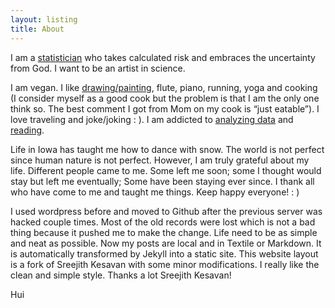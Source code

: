 ```yaml
---
layout: listing
title: About
---
```


<!--## About ##-->

I am a [statistician](http://scientistcafe.com) who takes calculated risk and embraces the uncertainty from God. I want to be an artist in science.

I am vegan. I like [drawing/painting](http://linhui.org/Salt/), flute, piano, running, yoga and cooking (I consider myself as a good cook but the problem is that I am the only one think so. The best comment I got from Mom on my cook is “just eatable”). I love traveling and joke/joking : ). I am addicted to [analyzing data](http://scientistcafe.com) and [reading](http://hui1987.com). 

Life in Iowa has taught me how to dance with snow. The world is not perfect since human nature is not perfect. However, I am truly grateful about my life. Different people came to me. Some left me soon; some I thought would stay but left me eventually; Some have been staying ever since. I thank all who have come to me and taught me things. Keep happy everyone! : )

I used wordpress before and moved to Github after the previous server was hacked couple times. Most of the old records were lost which is not a bad thing because it pushed me to make the change. Life need to be as simple and neat as possible. Now my posts are local and in Textile or Markdown. It is automatically transformed by Jekyll into a static site. This website layout is a fork of Sreejith Kesavan with some minor modifications. I really like the clean and simple style. Thanks a lot Sreejith Kesavan!

Hui

<!--## About this site ##-->
<!--It is meant to be somewhere to dump my thoughts when my head gets messy and needs to sort things out.-->
<!--The reason does not matter. I do what I want.-->
